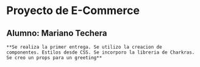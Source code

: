 # Proyecto de E-Commerce
## Alumno: Mariano Techera
	**Se realiza la primer entrega. Se utilizo la creacion de  componentes. Estilos desde CSS. Se incorporo la libreria de Charkras. Se creo un props para un greeting**